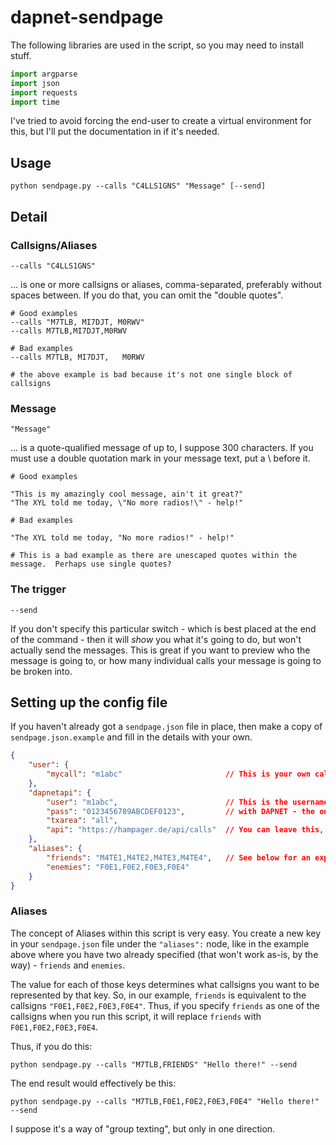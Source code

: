 # dapnet-sendpage

The following libraries are used in the script, so you may need to install stuff.

```python
import argparse
import json
import requests
import time
```

I've tried to avoid forcing the end-user to create a virtual environment for this, but I'll put the documentation in if it's needed.

## Usage

```shell
python sendpage.py --calls "C4LLS1GNS" "Message" [--send]
```

## Detail

### Callsigns/Aliases

```text
--calls "C4LLS1GNS"
```

... is one or more callsigns or aliases, comma-separated, preferably without spaces between.  If you do that, you can omit the "double quotes".

```text
# Good examples
--calls "M7TLB, MI7DJT, M0RWV"
--calls M7TLB,MI7DJT,M0RWV

# Bad examples
--calls M7TLB, MI7DJT,   M0RWV

# the above example is bad because it's not one single block of callsigns
```

### Message

```text
"Message"
```

... is a quote-qualified message of up to, I suppose 300 characters.  If you must use a double quotation mark in your message text, put a \ before it.

```text
# Good examples

"This is my amazingly cool message, ain't it great?"
"The XYL told me today, \"No more radios!\" - help!"

# Bad examples

"The XYL told me today, "No more radios!" - help!"

# This is a bad example as there are unescaped quotes within the message.  Perhaps use single quotes?
```

### The trigger

```shell
--send
```

If you don't specify this particular switch - which is best placed at the end of the command - then it will *show* you what it's going to do, but won't actually send the messages.  This is great if you want to preview who the message is going to, or how many individual calls your message is going to be broken into.

## Setting up the config file

If you haven't already got a `sendpage.json` file in place, then make a copy of `sendpage.json.example` and fill in the details with your own.

```json
{
    "user": {
        "mycall": "m1abc"                       // This is your own callsign, case-insensitive
    },
    "dapnetapi": {
        "user": "m1abc",                        // This is the username and password for your SUBSCRIBER account
        "pass": "0123456789ABCDEF0123",         // with DAPNET - the one you log into the hampager.de website with
        "txarea": "all",
        "api": "https://hampager.de/api/calls"  // You can leave this, and the line above alone if you wish
    },
    "aliases": {
        "friends": "M4TE1,M4TE2,M4TE3,M4TE4",   // See below for an explanation of the Aliases functionality
        "enemies": "F0E1,F0E2,F0E3,F0E4"
    }
}
```

### Aliases

The concept of Aliases within this script is very easy.  You create a new key in your `sendpage.json` file under the `"aliases":` node, like in the example above where you have two already specified (that won't work as-is, by the way) - `friends` and `enemies`.

The value for each of those keys determines what callsigns you want to be represented by that key.  So, in our example, `friends` is equivalent to the callsigns `"F0E1,F0E2,F0E3,F0E4"`.  Thus, if you specify `friends` as one of the callsigns when you run this script, it will replace `friends` with `F0E1,F0E2,F0E3,F0E4`.

Thus, if you do this:

```shell
python sendpage.py --calls "M7TLB,FRIENDS" "Hello there!" --send
```

The end result would effectively be this:

```shell
python sendpage.py --calls "M7TLB,F0E1,F0E2,F0E3,F0E4" "Hello there!" --send
```

I suppose it's a way of "group texting", but only in one direction.
